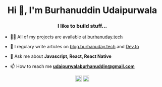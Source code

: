 <h1 align="center">Hi 👋, I'm Burhanuddin Udaipurwala</h1>
<h3 align="center">I like to build stuff...</h3>

- 👨‍💻 All of my projects are available at [burhanuday.tech](https://burhanuday.tech)

- 📝 I regulary write articles on [blog.burhanuday.tech](https://blog.burhanuday.tech/) and [Dev.to](https://dev.to/burhanuday)

- 💬 Ask me about **Javascript, React, React Native**

- 📫 How to reach me **udaipurwalaburhanuddin@gmail.com**

<p align="center">
<a href="https://twitter.com/burhanuday" target="blank"><img align="center" src="https://cdn.jsdelivr.net/npm/simple-icons@3.0.1/icons/twitter.svg" alt="burhanuday" height="20" width="20" /></a>
<a href="https://linkedin.com/in/burhanuddin-udaipurwala" target="blank"><img align="center" src="https://cdn.jsdelivr.net/npm/simple-icons@3.0.1/icons/linkedin.svg" alt="burhanuddin-udaipurwala" height="20" width="20" /></a>
</p>
